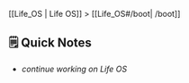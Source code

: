 [[Life_OS | Life OS]] > [[Life_OS#/boot| /boot]]

## 🗒️  Quick Notes

<!-- Quick Notes: notes here will be shown in the dashboard. To be deleted when done. -->

- *continue working on Life OS*

